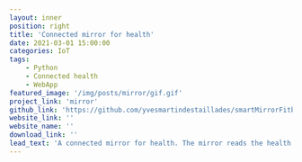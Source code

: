 ```yaml
---
layout: inner
position: right
title: 'Connected mirror for health'
date: 2021-03-01 15:00:00
categories: IoT
tags: 
    - Python
    - Connected health
    - WebApp 
featured_image: '/img/posts/mirror/gif.gif'
project_link: 'mirror'
github_link: 'https://github.com/yvesmartindestaillades/smartMirrorFitbit'
website_link: ''
website_name: ''
download_link: ''
lead_text: 'A connected mirror for health. The mirror reads the health data from FitBit and displays it on the mirror. The hardware is a Raspberry Pi 4 and a screen with a two-way mirror and a IR frame.'
---
```

